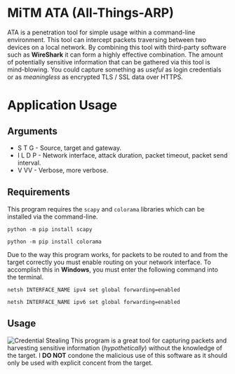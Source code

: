 # MiTM ATA (All-Things-ARP)
ATA is a penetration tool for simple usage within a command-line environment. This tool can intercept packets traversing between two devices on a local network. By combining this tool with third-party software such as **WireShark** it can form a highly effective combination. The amount of potentially sensitive information that can be gathered via this tool is mind-blowing. You could capture something as *useful* as login credentials or as *meaningless* as encrypted TLS / SSL data over HTTPS.
# Application Usage
## Arguments
- S T G - Source, target and gateway.
- I L D P - Network interface, attack duration, packet timeout, packet send interval.
- V VV - Verbose, more verbose.
## Requirements
This program requires the `scapy` and `colorama` libraries which can be installed via the command-line.
```
python -m pip install scapy
```
```
python -m pip install colorama
```
Due to the way this program works, for packets to be routed to and from the target correctly you must enable routing on your network interface. To accomplish this in **Windows**, you must enter the following command into the terminal.
```
netsh INTERFACE_NAME ipv4 set global forwarding=enabled
```
```
netsh INTERFACE_NAME ipv6 set global forwarding=enabled
```

## Usage

![Credential Stealing](https://i.imgur.com/U3zjBuZ.png)
This program is a great tool for capturing packets and harvesting sensitive information (*hypothetically*) without the knowledge of the target. I **DO NOT** condone the malicious use of this software as it should only be used with explicit concent from the target.
